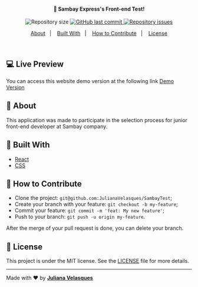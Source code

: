 <h4 align="center">
  🚀 Sambay Express's Front-end Test!
</h4>

<p align="center">
  <img alt="Repository size" src="https://img.shields.io/github/repo-size/JulianaVelasques/SambayTest">
  
  <a href="https://github.com/JulianaVelasques/moveit/commits/master">
    <img alt="GitHub last commit" src="https://img.shields.io/github/last-commit/JulianaVelasques/SambayTest">
  </a>

  <a href="https://github.com/JulianaVelasques/SambatTest/issues">
    <img alt="Repository issues" src="https://img.shields.io/github/issues/JulianaVelasques/SambayTest">
  </a>

</p>

<p align="center">
  <a href="#page_with_curl-about">About</a>&nbsp;&nbsp;&nbsp;|&nbsp;&nbsp;&nbsp;
  <a href="#wrench-built-with">Built With</a>&nbsp;&nbsp;&nbsp;|&nbsp;&nbsp;&nbsp;
  <a href="#-how-to-contribute">How to Contribute</a>&nbsp;&nbsp;&nbsp;|&nbsp;&nbsp;&nbsp;
  <a href="#memo-license">License</a>
</p>

<br>

## :computer: Live Preview

You can access this website demo version at the following link [Demo Version](sambay-test.vercel.app)

## :page_with_curl: About

This application was made to participate in the selection process for junior front-end developer at Sambay company.

## :wrench: Built With

- [React](https://reactjs.org)
- [CSS]()

## 🤔 How to Contribute

- Clone the project: `git@github.com:JulianaVelasques/SambayTest`;
- Create your branch with your feature: `git checkout -b my-feature`;
- Commit your feature: `git commit -m 'feat: My new feature'`;
- Push to your branch: `git push -u origin my-feature`.

After the merge of your pull request is done, you can delete your branch.

## :memo: License

This project is under the MIT license. See the [LICENSE](LICENSE.md) file for more details.

---

Made with ♥ by <tr>
    <td align="center"><a href="https://github.com/JulianaVelasques"><b>Juliana Velasques</b></a><br /></td>
  <tr>
